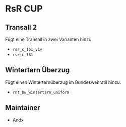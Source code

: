 # RsR CUP

## Transall 2

Fügt eine Transall in zwei Varianten hinzu:

- `rsr_c_161_viv`
- `rsr_c_161`

## Wintertarn Überzug

Fügt einen Wintertarnüberzug im Bundeswehrstil hinzu.

- `rnt_bw_wintertarn_uniform`

## Maintainer

- Andx
